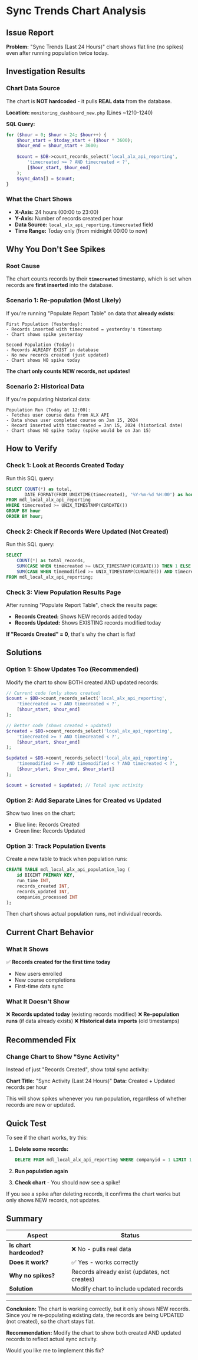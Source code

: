 # Sync Trends Chart Analysis

## Issue Report
**Problem:** "Sync Trends (Last 24 Hours)" chart shows flat line (no spikes) even after running population twice today.

## Investigation Results

### Chart Data Source
The chart is **NOT hardcoded** - it pulls **REAL data** from the database.

**Location:** `monitoring_dashboard_new.php` (Lines ~1210-1240)

**SQL Query:**
```php
for ($hour = 0; $hour < 24; $hour++) {
    $hour_start = $today_start + ($hour * 3600);
    $hour_end = $hour_start + 3600;
    
    $count = $DB->count_records_select('local_alx_api_reporting',
        'timecreated >= ? AND timecreated < ?',
        [$hour_start, $hour_end]
    );
    $sync_data[] = $count;
}
```

### What the Chart Shows
- **X-Axis:** 24 hours (00:00 to 23:00)
- **Y-Axis:** Number of records created per hour
- **Data Source:** `local_alx_api_reporting.timecreated` field
- **Time Range:** Today only (from midnight 00:00 to now)

## Why You Don't See Spikes

### Root Cause
The chart counts records by their **`timecreated`** timestamp, which is set when records are **first inserted** into the database.

### Scenario 1: Re-population (Most Likely)
If you're running "Populate Report Table" on data that **already exists**:

```
First Population (Yesterday):
- Records inserted with timecreated = yesterday's timestamp
- Chart shows spike yesterday

Second Population (Today):
- Records ALREADY EXIST in database
- No new records created (just updated)
- Chart shows NO spike today
```

**The chart only counts NEW records, not updates!**

### Scenario 2: Historical Data
If you're populating historical data:

```
Population Run (Today at 12:00):
- Fetches user course data from ALX API
- Data shows user completed course on Jan 15, 2024
- Record inserted with timecreated = Jan 15, 2024 (historical date)
- Chart shows NO spike today (spike would be on Jan 15)
```

## How to Verify

### Check 1: Look at Records Created Today
Run this SQL query:
```sql
SELECT COUNT(*) as total,
       DATE_FORMAT(FROM_UNIXTIME(timecreated), '%Y-%m-%d %H:00') as hour
FROM mdl_local_alx_api_reporting
WHERE timecreated >= UNIX_TIMESTAMP(CURDATE())
GROUP BY hour
ORDER BY hour;
```

### Check 2: Check if Records Were Updated (Not Created)
Run this SQL query:
```sql
SELECT 
    COUNT(*) as total_records,
    SUM(CASE WHEN timecreated >= UNIX_TIMESTAMP(CURDATE()) THEN 1 ELSE 0 END) as created_today,
    SUM(CASE WHEN timemodified >= UNIX_TIMESTAMP(CURDATE()) AND timecreated < UNIX_TIMESTAMP(CURDATE()) THEN 1 ELSE 0 END) as updated_today
FROM mdl_local_alx_api_reporting;
```

### Check 3: View Population Results Page
After running "Populate Report Table", check the results page:
- **Records Created:** Shows NEW records added today
- **Records Updated:** Shows EXISTING records modified today

**If "Records Created" = 0**, that's why the chart is flat!

## Solutions

### Option 1: Show Updates Too (Recommended)
Modify the chart to show BOTH created AND updated records:

```php
// Current code (only shows created)
$count = $DB->count_records_select('local_alx_api_reporting',
    'timecreated >= ? AND timecreated < ?',
    [$hour_start, $hour_end]
);

// Better code (shows created + updated)
$created = $DB->count_records_select('local_alx_api_reporting',
    'timecreated >= ? AND timecreated < ?',
    [$hour_start, $hour_end]
);

$updated = $DB->count_records_select('local_alx_api_reporting',
    'timemodified >= ? AND timemodified < ? AND timecreated < ?',
    [$hour_start, $hour_end, $hour_start]
);

$count = $created + $updated; // Total sync activity
```

### Option 2: Add Separate Lines for Created vs Updated
Show two lines on the chart:
- Blue line: Records Created
- Green line: Records Updated

### Option 3: Track Population Events
Create a new table to track when population runs:
```sql
CREATE TABLE mdl_local_alx_api_population_log (
    id BIGINT PRIMARY KEY,
    run_time INT,
    records_created INT,
    records_updated INT,
    companies_processed INT
);
```

Then chart shows actual population runs, not individual records.

## Current Chart Behavior

### What It Shows
✅ **Records created for the first time today**
- New users enrolled
- New course completions
- First-time data sync

### What It Doesn't Show
❌ **Records updated today** (existing records modified)
❌ **Re-population runs** (if data already exists)
❌ **Historical data imports** (old timestamps)

## Recommended Fix

### Change Chart to Show "Sync Activity"
Instead of just "Records Created", show total sync activity:

**Chart Title:** "Sync Activity (Last 24 Hours)"
**Data:** Created + Updated records per hour

This will show spikes whenever you run population, regardless of whether records are new or updated.

## Quick Test

To see if the chart works, try this:

1. **Delete some records:**
   ```sql
   DELETE FROM mdl_local_alx_api_reporting WHERE companyid = 1 LIMIT 100;
   ```

2. **Run population again**

3. **Check chart** - You should now see a spike!

If you see a spike after deleting records, it confirms the chart works but only shows NEW records, not updates.

## Summary

| Aspect | Status |
|--------|--------|
| **Is chart hardcoded?** | ❌ No - pulls real data |
| **Does it work?** | ✅ Yes - works correctly |
| **Why no spikes?** | Records already exist (updates, not creates) |
| **Solution** | Modify chart to include updated records |

---

**Conclusion:** The chart is working correctly, but it only shows NEW records. Since you're re-populating existing data, the records are being UPDATED (not created), so the chart stays flat.

**Recommendation:** Modify the chart to show both created AND updated records to reflect actual sync activity.

Would you like me to implement this fix?
